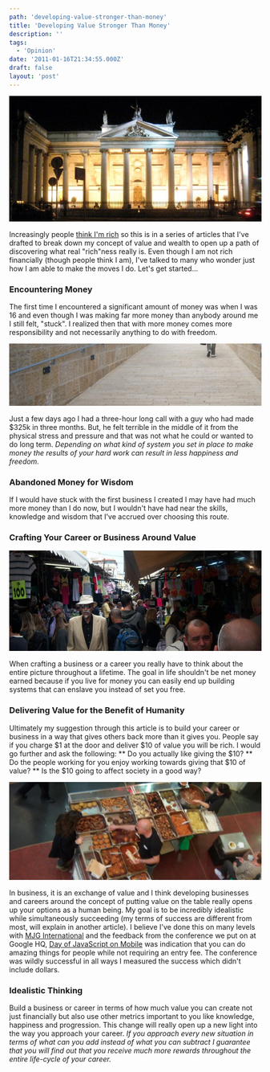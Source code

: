 ```yaml
---
path: 'developing-value-stronger-than-money'
title: 'Developing Value Stronger Than Money'
description: ''
tags:
  - 'Opinion'
date: '2011-01-16T21:34:55.000Z'
draft: false
layout: 'post'
---
```


![Ireland Bank](ireland-bank-dublin.jpg)

Increasingly people [think I'm rich](/are-you-rich/) so this is in a series of articles that I've drafted to break down my concept of value and wealth to open up a path of discovering what real "rich"ness really is. Even though I am not rich financially (though people think I am), I've talked to many who wonder just how I am able to make the moves I do. Let's get started...

### Encountering Money

The first time I encountered a significant amount of money was when I was 16 and even though I was making far more money than anybody around me I still felt, "stuck". I realized then that with more money comes more responsibility and not necessarily anything to do with freedom.

![Brick Walkway](brick-walkway.jpg)

Just a few days ago I had a three-hour long call with a guy who had made $325k in three months. But, he felt terrible in the middle of it from the physical stress and pressure and that was not what he could or wanted to do long term. _Depending on what kind of system you set in place to make money the results of your hard work can result in less happiness and freedom._

### Abandoned Money for Wisdom

If I would have stuck with the first business I created I may have had much more money than I do now, but I wouldn't have had near the skills, knowledge and wisdom that I've accrued over choosing this route.

### Crafting Your Career or Business Around Value

![Israel Market](israel-market.jpg)

When crafting a business or a career you really have to think about the entire picture throughout a lifetime. The goal in life shouldn't be net money earned because if you live for money you can easily end up building systems that can enslave you instead of set you free.

### Delivering Value for the Benefit of Humanity

Ultimately my suggestion through this article is to build your career or business in a way that gives others back more than it gives you. People say if you charge $1 at the door and deliver $10 of value you will be rich. I would go further and ask the following: ** Do you actually like giving the $10? ** Do the people working for you enjoy working towards giving that $10 of value? \*\* Is the $10 going to affect society in a good way?

![Serving Food](serving-food.jpg)

In business, it is an exchange of value and I think developing businesses and careers around the concept of putting value on the table really opens up your options as a human being. My goal is to be incredibly idealistic while simultaneously succeeding (my terms of success are different from most, will explain in another article). I believe I've done this on many levels with [MJG International](https://www.mjg.in) and the feedback from the conference we put on at Google HQ, [Day of JavaScript on Mobile](http://thenextweb.com/mobile/2011/01/31/googles-free-day-of-javascript-on-mobile) was indication that you can do amazing things for people while not requiring an entry fee. The conference was wildly successful in all ways I measured the success which didn't include dollars.

### Idealistic Thinking

Build a business or career in terms of how much value you can create not just financially but also use other metrics important to you like knowledge, happiness and progression. This change will really open up a new light into the way you approach your career. _If you approach every new situation in terms of what can you add instead of what you can subtract I guarantee that you will find out that you receive much more rewards throughout the entire life-cycle of your career._
